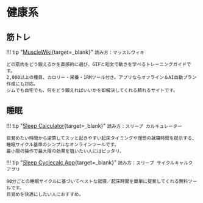 # 健康系

## 筋トレ

!!! tip "[MuscleWiki](https://musclewiki.com/){target=_blank}"
    ```
    読み方：マッスルウィキ
    ```
      
    どの筋肉をどう鍛えるかを直感的に選び、GIFと短文で動きを学べるトレーニングガイドです。  
    2,000以上の種目、カロリー・栄養・1RMツール付き。アプリならオフライン＆AI自動プラン作成にも対応。  
    ジムでも自宅でも、何をどう鍛えればいいかを即解決してくれる頼れるサイトです。

## 睡眠

!!! tip "[Sleep Calculator](https://sleepcalculator.com/){target=_blank}"
    ```
    読み方：スリープ カルキュレーター
    ```
      
    目覚めたい時間から逆算してスッと起きやすい起床タイミングや理想の就寝時間を提示する、睡眠サイクル基準のシンプルなオンラインツールです。  
    最小限の操作で最大限の効果を狙いたい人にはピッタリ。

!!! tip "[Sleep Cyclecalc App](http://sleepcyclecalcapp.com/){target=_blank}"
    ```
    読み方：スリープ サイクルキャルク アプリ
    ```
      
    90分ごとの睡眠サイクルに基づいてベストな就寝／起床時間を簡単に提案してくれる無料ツールです。  
    目覚めを快適にしたい人におすすめ。


